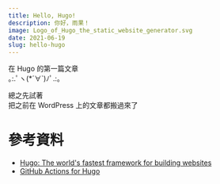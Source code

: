 ```yaml
---
title: Hello, Hugo!
description: 你好，雨果！
image: Logo_of_Hugo_the_static_website_generator.svg
date: 2021-06-19
slug: hello-hugo
---
```

在 Hugo 的第一篇文章  
｡:.ﾟヽ(*´∀`)ﾉﾟ.:｡

總之先試著  
把之前在 WordPress 上的文章都搬過來了


# 參考資料
- [Hugo: The world's fastest framework for building websites](https://gohugo.io/)
- [GitHub Actions for Hugo](https://github.com/peaceiris/actions-hugo)
